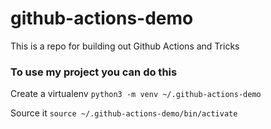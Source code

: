 # github-actions-demo
This is a repo for building out Github Actions and Tricks

### To use my project you can do this 

Create a virtualenv
```python3 -m venv ~/.github-actions-demo```

Source it
```source ~/.github-actions-demo/bin/activate```